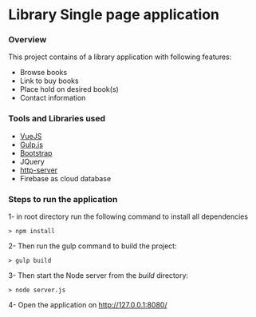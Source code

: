 # Library Single page application

### Overview
This project contains of a library application with following features:
* Browse books
* Link to buy books
* Place hold on desired book(s)
* Contact information

### Tools and Libraries used
* [VueJS](https://vuejs.org/)
* [Gulp.js](http://gulpjs.com/)
* [Bootstrap](https://v4-alpha.getbootstrap.com/)
* JQuery
* [http-server](https://www.npmjs.com/package/http-server)
* Firebase as cloud database


### Steps to run the application
1- in root directory run the following command to install all dependencies
```
> npm install
```

2- Then run the gulp command to build the project:
```
> gulp build
```

3- Then start the Node server from the *build* directory:
```
> node server.js
```

4- Open the application on http://127.0.0.1:8080/